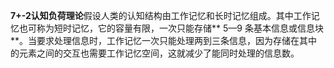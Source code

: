 **7+-2认知负荷理论**假设人类的认知结构由工作记忆和长时记忆组成。其中工作记忆也可称为短时记忆，它的容量有限，一次只能存储** 5—9 条基本信息或信息块**。当要求处理信息时，工作记忆一次只能处理两到三条信息，因为存储在其中的元素之间的交互也需要工作记忆空间，这就减少了能同时处理的信息数。